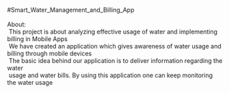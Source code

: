 #Smart_Water_Management_and_Billing_App</br>
</br>
About:</br>
&nbsp;This project is about analyzing effective usage of water and implementing billing in  Mobile Apps</br>
&nbsp;We have created an application which gives awareness of water usage and billing through mobile devices </br>
&nbsp;The basic idea behind our application is to deliver information regarding the water </br>
&nbsp;usage and water bills. By using this application one can keep monitoring the water usage</br>
</br>

